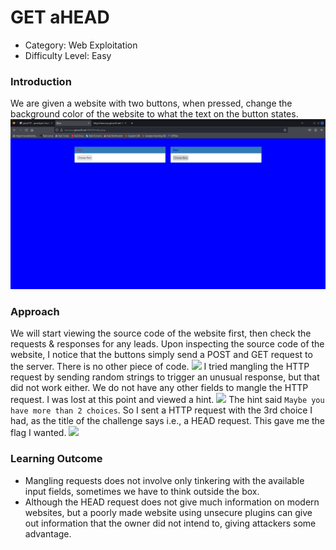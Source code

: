 # GET aHEAD

- Category: Web Exploitation
- Difficulty Level: Easy

### Introduction
We are given a website with two buttons, when pressed, change the background color of the website to what the text on the button states.
![](Images/qwe0.png)

### Approach
We will start viewing the source code of the website first, then check the requests & responses for any leads.
Upon inspecting the source code of the website, I notice that the buttons simply send a POST and GET request to the server. There is no other piece of code.
![](Images/qew1.png)
I tried mangling the HTTP request by sending random strings to trigger an unusual response, but that did not work either. We do not have any other fields to mangle the HTTP request. I was lost at this point and viewed a hint.
![](Images/qew2.png)
The hint said `Maybe you have more than 2 choices`. So I sent a HTTP request with the 3rd choice I had, as the title of the challenge says i.e., a HEAD request. This gave me the flag I wanted.
![](Images/qew3.png)

### Learning Outcome
- Mangling requests does not involve only tinkering with the available input fields, sometimes we have to think outside the box.
- Although the HEAD request does not give much information on modern websites, but a poorly made website using unsecure plugins can give out information that the owner did not intend to, giving attackers some advantage.

